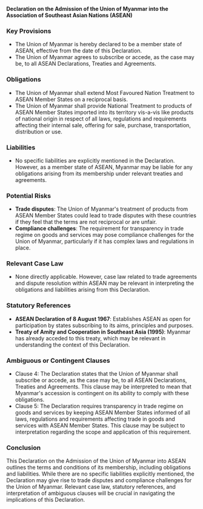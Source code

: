 **Declaration on the Admission of the Union of Myanmar into the Association of Southeast Asian Nations (ASEAN)**

### Key Provisions

* The Union of Myanmar is hereby declared to be a member state of ASEAN, effective from the date of this Declaration.
* The Union of Myanmar agrees to subscribe or accede, as the case may be, to all ASEAN Declarations, Treaties and Agreements.

### Obligations

* The Union of Myanmar shall extend Most Favoured Nation Treatment to ASEAN Member States on a reciprocal basis.
* The Union of Myanmar shall provide National Treatment to products of ASEAN Member States imported into its territory vis-a-vis like products of national origin in respect of all laws, regulations and requirements affecting their internal sale, offering for sale, purchase, transportation, distribution or use.

### Liabilities

* No specific liabilities are explicitly mentioned in the Declaration. However, as a member state of ASEAN, Myanmar may be liable for any obligations arising from its membership under relevant treaties and agreements.

### Potential Risks

* **Trade disputes**: The Union of Myanmar's treatment of products from ASEAN Member States could lead to trade disputes with these countries if they feel that the terms are not reciprocal or are unfair.
* **Compliance challenges**: The requirement for transparency in trade regime on goods and services may pose compliance challenges for the Union of Myanmar, particularly if it has complex laws and regulations in place.

### Relevant Case Law

* None directly applicable. However, case law related to trade agreements and dispute resolution within ASEAN may be relevant in interpreting the obligations and liabilities arising from this Declaration.

### Statutory References

* **ASEAN Declaration of 8 August 1967**: Establishes ASEAN as open for participation by states subscribing to its aims, principles and purposes.
* **Treaty of Amity and Cooperation in Southeast Asia (1995)**: Myanmar has already acceded to this treaty, which may be relevant in understanding the context of this Declaration.

### Ambiguous or Contingent Clauses

* Clause 4: The Declaration states that the Union of Myanmar shall subscribe or accede, as the case may be, to all ASEAN Declarations, Treaties and Agreements. This clause may be interpreted to mean that Myanmar's accession is contingent on its ability to comply with these obligations.
* Clause 5: The Declaration requires transparency in trade regime on goods and services by keeping ASEAN Member States informed of all laws, regulations and requirements affecting trade in goods and services with ASEAN Member States. This clause may be subject to interpretation regarding the scope and application of this requirement.

### Conclusion

This Declaration on the Admission of the Union of Myanmar into ASEAN outlines the terms and conditions of its membership, including obligations and liabilities. While there are no specific liabilities explicitly mentioned, the Declaration may give rise to trade disputes and compliance challenges for the Union of Myanmar. Relevant case law, statutory references, and interpretation of ambiguous clauses will be crucial in navigating the implications of this Declaration.